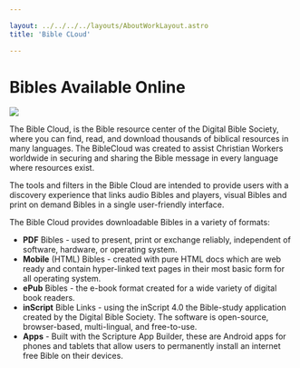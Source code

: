 ```yaml
---

layout: ../../../../layouts/AboutWorkLayout.astro
title: 'Bible CLoud'

---
```


# Bibles Available Online

<img class="float-right w-64" src="https://dbs.org/img/about/projects_biblecloud.png" />

The Bible Cloud, is the Bible resource center of the Digital Bible Society, where you can find, read, and download thousands of biblical resources in many languages. The BibleCloud was created to assist Christian Workers worldwide in securing and sharing the Bible message in every language where resources exist.

The tools and filters in the Bible Cloud are intended to provide users with a discovery experience that links audio Bibles and players, visual Bibles and print on demand Bibles in a single user-friendly interface.

The Bible Cloud provides downloadable Bibles in a variety of formats:

- **PDF** Bibles - used to present, print or exchange reliably, independent of software, hardware, or operating system.
- **Mobile** (HTML) Bibles - created with pure HTML docs which are web ready and contain hyper-linked text pages in their most basic form for all operating system.
- **ePub** Bibles - the e-book format created for a wide variety of digital book readers.
- **inScript** Bible Links - using the inScript 4.0 the Bible-study application created by the Digital Bible Society. The software is open-source, browser-based, multi-lingual, and free-to-use.
- **Apps** - Built with the Scripture App Builder, these are Android apps for phones and tablets that allow users to permanently install an internet free Bible on their devices.